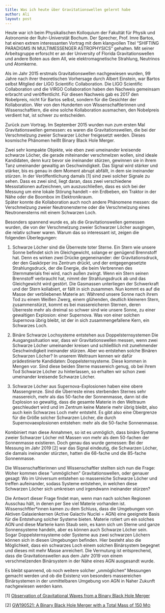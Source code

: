 ```yaml
---
title: Was ich heute über Gravitationswellen gelernt habe
author: Ali
layout: post
---
```



Heute war ich beim Physikalischen Kolloquium der Fakultät für Physik und Astronomie der Ruhr-Universtät Bochum. Der Sprecher, Prof. Imre Bartos, hat einen extrem interessanten Vortrag mit dem klangvollen Titel “SHIFTING PARADIGMS IN MULTIMESSENGER ASTROPHYSICS” gehalten. Mit seiner Arbeitsgruppe erforscht er an der University of Florida Gravitationswellen und andere Boten aus dem All, wie elektromagnetische Strahlung, Neutrinos und Atomkerne.

Als im Jahr 2015 erstmals Gravitationswellen nachgewiesen wurden, 99 Jahre nach ihrer theoretischen Vorhersage durch Albert Einstein, war Bartos selbst Mitglied der LIGO Scientific Collaboration. Die LIGO Scientific Collaboration und die VIRGO Collaboration haben den Nachweis gemeinsam erbracht und veröffentlicht. Für diesen Nachweis gab es 2017 den Nobelpreis, nicht für Bartos selbst, sondern für die Gesichter der Kollaboration. Wer von den Hunderten von Wissenschaftlerinnen und Wissenschaftlern, die eine solche Kollaboration ausmachen, den Nobelpreis verdient hat, ist schwer zu entscheiden. 

Zurück zum Vortrag. Im September 2015 wurden nun zum ersten Mal Gravitationswellen gemessen: es waren die Gravitationswellen, die bei der Verschmelzung zweier Schwarzer Löcher freigesetzt werden. Dieses kosmische Phänomen heißt Binary Black Hole Merger. 

Zwei sehr kompakte Objekte, wie eben zwei umeinander kreisende schwarze Löcher, die gerade miteinander verschmelzen wollen, sind ideale Kandidaten, denn kurz bevor sie ineinander stürzen, gewinnen sie in ihrem Tanz umeinander gewaltig an Geschwindigkeit. Das Signal wird stärker und stärker,  bis es genau in dem Moment abrupt abfällt, in dem sie ineinander stürzen. 
In der Veröffentlichung damals [1] sind zwei solcher Signale zu sehen. Dass es zwei sind, liegt daran, dass zwei verschiedene Messstationen aufzeichnen, um auszuschließen, dass es sich bei der Messung um eine lokale Störung handelt – ein Erdbeben, ein Traktor in der Nähe oder die Boombox im Elektronikraum.  
Später konnte die Kollaboration auch noch andere Phänomene messen: die Verschmelzung zweier Neutronensterne oder die Verschmelzung eines Neutronensterns mit einem Schwarzen Loch. 

Besonders spannend wurde es, als die Gravitationswellen gemessen wurden, die von der Verschmelzung zweier Schwarzer Löcher ausgingen, die relativ schwer waren. Warum das so interessant ist, zeigen die folgenden Überlegungen: 

1) Schwarze Löcher sind die Überreste toter Sterne. Ein Stern wie unsere Sonne befindet sich im Gleichgewicht, solange er genügend Brennstoff hat. Denn es wirken zwei Drücke gegeneinander: der Gravitationsdruck, der den Gaskörper ins Zentrum drückt, und der entgegengesetzte Strahlungsdruck, der die Energie, die beim Verbrennen des Sternmaterials frei wird, nach außen zwingt. Wenn ein Stern seinen Brennstoff verbraucht hat, nimmt der Strahlungsdruck ab und das Gleichgewicht wird gestört. Die Gasmassen unterliegen der Schwerkraft und der Stern kollabiert, er fällt in sich zusammen. Nun kommt es auf die Masse der verbliebenen Materie an: 
Während unsere Sonne nach ihrem Tod zu einem Weißen Zwerg, einem glühenden, deutlich kleineren Stern, zusammenstürzt, kommt es bei massereicheren Sternen, deren Überreste mehr als dreimal so schwer sind wie unsere Sonne, zu einer gewaltigen Explosion: einer Supernova. Was von einer solchen Supernova übrig bleibt, ist der in sich zusammengefallene Kern, ein Schwarzes Loch. 

2) Binäre Schwarze Lochsysteme entstehen aus Doppelsternsystemen
Die Ausgangssituation war, dass wir Gravitationswellen messen, wenn zwei Schwarze Löcher umeinander kreisen und schließlich mit zunehmender Geschwindigkeit ineinander stürzen. Aber wo entstehen solche Binären Schwarzen Löcher? 
In unserem Weltraum kennen wir dafür prädestinierte Kandidaten: Doppelsternsysteme. Diese kommen in Mengen vor. Sind diese beiden Sterne massereich genug, ob bei ihrem Tod Schwarze Löcher zu hinterlassen, so erhalten wir schon zwei umeinander kreisende Schwarze Löcher.

3) Schwarze Löcher aus Supernova-Explosionen haben eine obere Massengrenze. Sind die Überreste eines sterbenden Sternes sehr massereich, mehr als das 50-fache der Sonnenmasse, dann ist die Explosion so gewaltig, dass die gesamte Materie in den Weltraum geschleudert wird und im Zentrum keine Materie mehr übrig bleibt, also auch kein Schwarzes Loch mehr entsteht. Es gibt also eine Obergrenze für die Größe solcher Schwarzen Löcher, die durch Supernovaexplosionen entstehen: mehr als die 50-fache Sonnenmasse. 

Kombiniert man diese Annahmen, so ist es unmöglich, dass binäre Systeme zweier Schwarzer Löcher mit Massen von mehr als dem 50-fachen der Sonnenmasse existieren. Doch genau das wurde gemessen: Bei der Messung im Jahr 2019 [2] war das Signal eindeutig, die Schwarzen Löcher, die damals ineinander stürzten, hatten die 68-fache und die 85-fache Sonnenmasse. 

Die Wissenschaftlerinnen und Wissenschaftler stellten sich nun die Frage: Woher kommen diese "unmöglichen" Gravitationswellen, oder genauer gesagt: Wo im Universum entstehen so massereiche Schwarze Löcher und treffen aufeinander, sodass Systeme entstehen, in welchen diese Schwarzen Löcher sich umkreisen und irgendwann ineinander stürzen? 

Die Antwort dieser Frage findet man, wenn man nach solchen Regionen Ausschau hält, in denen per See viel Materie vorhanden ist. Wissenschftler*innen kamen zu dem Schluss, dass die Umgebungen von Aktiven Galaxienkernen (Active Galactiv Nuclei = AGN) eine geeignete Basis für die Entstehung solcher Systeme bieten. Materie rotiert um ein solches AGN und diese Marterie kann Staub sein, es kann sich um Sterne und ganze Sonnensysteme handeln, aber es können auch Schwarze Löcher sein. Sogar Doppelsternsysteme oder Systeme aus zwei schwarzen Löchern können sich in diesen Umgebungen befinden. Hier besteht also die Möglichkeit, dass ein schwarzes Loch einem solchen Binärsystem begegnet und dieses mit mehr Masse anreichert. 
Die Vermutung ist entsprechend, dass die Gravitationswellen aus dem Jahr 2019 von einem verschmelzenden Binärsystem in der Nähe eines AGN ausgesandt wurde. 

Es bleibt spannend, ob noch weitere solcher „unmöglichen“ Messungen gemacht werden und ob die Existenz von besonders massereichen Binärsystemen in der unmittelbaren Umgebung von AGN in Naher Zukunft nachgewiesen werden kann. 

[1] <a href="https://journals.aps.org/prl/pdf/10.1103/PhysRevLett.116.061102">Observation of Gravitational Waves from a Binary Black Hole Merger</a>

[2] <a href="https://journals.aps.org/prl/pdf/10.1103/PhysRevLett.116.061102">GW190521: A Binary Black Hole Merger with a Total Mass of 150 M⊙</a>

